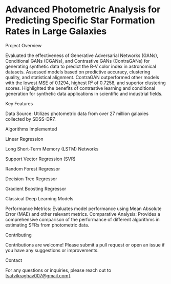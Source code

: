 # Advanced Photometric Analysis for Predicting Specific Star Formation Rates in Large Galaxies

Project Overview

Evaluated the effectiveness of Generative Adversarial Networks (GANs), Conditional GANs (CGANs), and Contrastive GANs (ContraGANs) for generating synthetic data to predict the B-V color index in astronomical datasets. Assessed models based on predictive accuracy, clustering quality, and statistical alignment. ContraGAN outperformed other models with the lowest MSE of 0.1294, highest R² of 0.7258, and superior clustering scores. Highlighted the benefits of contrastive learning and conditional generation for synthetic data applications in scientific and industrial fields.

Key Features

Data Source: Utilizes photometric data from over 27 million galaxies collected by SDSS-DR7.

Algorithms Implemented                     

Linear Regression                           

Long Short-Term Memory (LSTM) Networks      

Support Vector Regression (SVR)            

Random Forest Regressor                    

Decision Tree Regressor                     

Gradient Boosting Regressor                 

Classical Deep Learning Models             

Performance Metrics: Evaluates model performance using Mean Absolute Error (MAE) and other relevant metrics.
Comparative Analysis: Provides a comprehensive comparison of the performance of different algorithms in estimating SFRs from photometric data.


Contributing

Contributions are welcome! Please submit a pull request or open an issue if you have any suggestions or improvements.



Contact

For any questions or inquiries, please reach out to [satvikraghav007@gmail.com].
